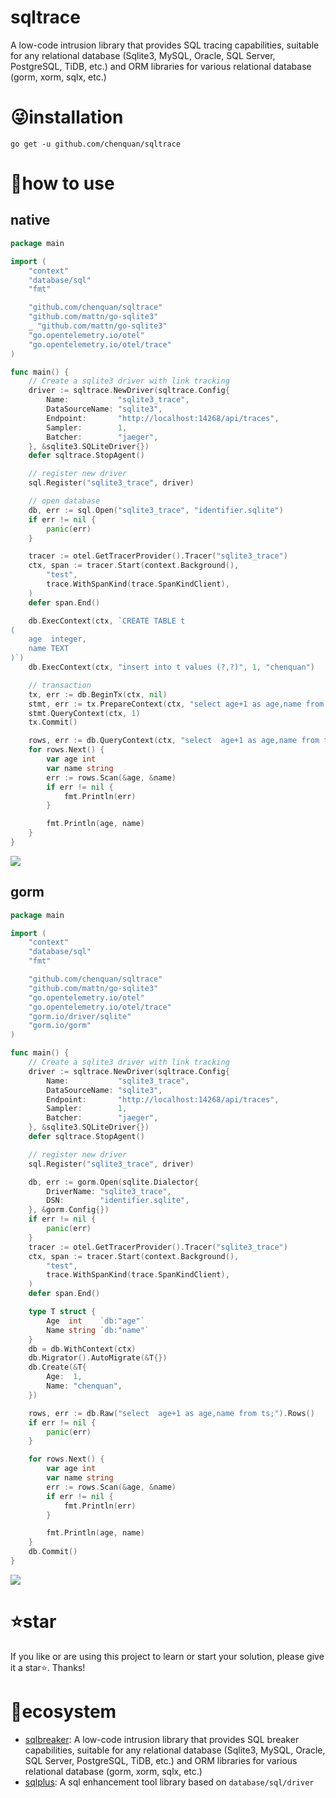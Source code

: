 # sqltrace

A low-code intrusion library that provides SQL tracing capabilities, suitable for any relational database (Sqlite3, MySQL, Oracle, SQL Server,
PostgreSQL, TiDB, etc.) and ORM libraries for various relational database (gorm, xorm, sqlx, etc.)

# 😜installation

```shell
go get -u github.com/chenquan/sqltrace
```

# 👏how to use

## native

```go
package main

import (
	"context"
	"database/sql"
	"fmt"

	"github.com/chenquan/sqltrace"
	"github.com/mattn/go-sqlite3"
	_ "github.com/mattn/go-sqlite3"
	"go.opentelemetry.io/otel"
	"go.opentelemetry.io/otel/trace"
)

func main() {
	// Create a sqlite3 driver with link tracking
	driver := sqltrace.NewDriver(sqltrace.Config{
		Name:           "sqlite3_trace",
		DataSourceName: "sqlite3",
		Endpoint:       "http://localhost:14268/api/traces",
		Sampler:        1,
		Batcher:        "jaeger",
	}, &sqlite3.SQLiteDriver{})
	defer sqltrace.StopAgent()

	// register new driver
	sql.Register("sqlite3_trace", driver)

	// open database
	db, err := sql.Open("sqlite3_trace", "identifier.sqlite")
	if err != nil {
		panic(err)
	}

	tracer := otel.GetTracerProvider().Tracer("sqlite3_trace")
	ctx, span := tracer.Start(context.Background(),
		"test",
		trace.WithSpanKind(trace.SpanKindClient),
	)
	defer span.End()

	db.ExecContext(ctx, `CREATE TABLE t
(
    age  integer,
    name TEXT
)`)
	db.ExecContext(ctx, "insert into t values (?,?)", 1, "chenquan")

	// transaction
	tx, err := db.BeginTx(ctx, nil)
	stmt, err := tx.PrepareContext(ctx, "select age+1 as age,name from t where age = ?;")
	stmt.QueryContext(ctx, 1)
	tx.Commit()

	rows, err := db.QueryContext(ctx, "select  age+1 as age,name from t;")
	for rows.Next() {
		var age int
		var name string
		err := rows.Scan(&age, &name)
		if err != nil {
			fmt.Println(err)
		}

		fmt.Println(age, name)
	}
}
```

![](images/trace-native.png)

## gorm

```go
package main

import (
	"context"
	"database/sql"
	"fmt"

	"github.com/chenquan/sqltrace"
	"github.com/mattn/go-sqlite3"
	"go.opentelemetry.io/otel"
	"go.opentelemetry.io/otel/trace"
	"gorm.io/driver/sqlite"
	"gorm.io/gorm"
)

func main() {
	// Create a sqlite3 driver with link tracking
	driver := sqltrace.NewDriver(sqltrace.Config{
		Name:           "sqlite3_trace",
		DataSourceName: "sqlite3",
		Endpoint:       "http://localhost:14268/api/traces",
		Sampler:        1,
		Batcher:        "jaeger",
	}, &sqlite3.SQLiteDriver{})
	defer sqltrace.StopAgent()

	// register new driver
	sql.Register("sqlite3_trace", driver)

	db, err := gorm.Open(sqlite.Dialector{
		DriverName: "sqlite3_trace",
		DSN:        "identifier.sqlite",
	}, &gorm.Config{})
	if err != nil {
		panic(err)
	}
	tracer := otel.GetTracerProvider().Tracer("sqlite3_trace")
	ctx, span := tracer.Start(context.Background(),
		"test",
		trace.WithSpanKind(trace.SpanKindClient),
	)
	defer span.End()

	type T struct {
		Age  int    `db:"age"`
		Name string `db:"name"`
	}
	db = db.WithContext(ctx)
	db.Migrator().AutoMigrate(&T{})
	db.Create(&T{
		Age:  1,
		Name: "chenquan",
	})

	rows, err := db.Raw("select  age+1 as age,name from ts;").Rows()
	if err != nil {
		panic(err)
	}

	for rows.Next() {
		var age int
		var name string
		err := rows.Scan(&age, &name)
		if err != nil {
			fmt.Println(err)
		}

		fmt.Println(age, name)
	}
	db.Commit()
}


```

![](images/trace-gorm.png)

# ⭐star

If you like or are using this project to learn or start your solution, please give it a star⭐. Thanks!

# 👐ecosystem

- [sqlbreaker](https://github.com/chenquan/sqlbreaker): A low-code intrusion library that provides SQL breaker capabilities, suitable for any
  relational database (Sqlite3, MySQL, Oracle, SQL Server, PostgreSQL, TiDB, etc.) and ORM libraries for various
  relational database (gorm, xorm, sqlx, etc.)
- [sqlplus](https://github.com/chenquan/sqlplus): A sql enhancement tool library based on `database/sql/driver`
